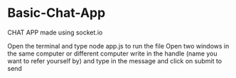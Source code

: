 # Basic-Chat-App
CHAT APP made using socket.io

Open the terminal and type node app.js to run the file 
Open two windows in the same computer or different computer write in the handle (name you want to refer yourself by) 
and type in the message and click on submit to send
